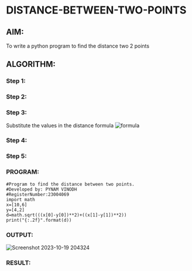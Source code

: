 # DISTANCE-BETWEEN-TWO-POINTS
## AIM:
To write a python program to find the distance two 2 points
## ALGORITHM:
### Step 1: 
### Step 2: 
### Step 3: 
Substitute the values in the distance formula  ![formula](/formula.JPG)
### Step 4: 
### Step 5: 
### PROGRAM:
```
#Program to find the distance between two points.
#Developed by: PYNAM VINODH
#RegisterNumber:23004069
import math
x=[10,6]
y=[4,2]
d=math.sqrt(((x[0]-y[0])**2)+((x[1]-y[1])**2))
print("{:.2f}".format(d))
```

### OUTPUT:
![Screenshot 2023-10-19 204324](https://github.com/PYNAMVINODH/DISTANCE-BETWEEN-TWO-POINTS/assets/145742678/f521a8b3-768a-422b-857c-651f6d82ab82)


### RESULT:
